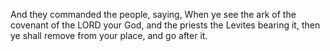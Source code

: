 And they commanded the people, saying, When ye see the ark of the covenant of the LORD your God, and the priests the Levites bearing it, then ye shall remove from your place, and go after it.

